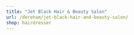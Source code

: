 ```yaml
---
title: "Jet Black Hair & Beauty Salon"
url: /dereham/jet-black-hair-and-beauty-salon/
shop: hairdresser
---
```

